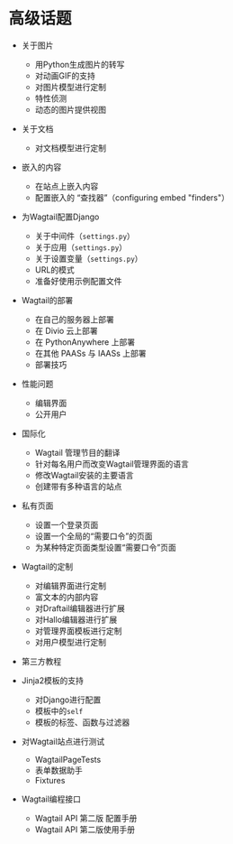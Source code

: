 # 高级话题

+ 关于图片

    - 用Python生成图片的转写
    - 对动画GIF的支持
    - 对图片模型进行定制
    - 特性侦测
    - 动态的图片提供视图


+ 关于文档

    - 对文档模型进行定制


+ 嵌入的内容

    - 在站点上嵌入内容
    - 配置嵌入的 “查找器”（configuring embed "finders"）


+ 为Wagtail配置Django

    - 关于中间件（`settings.py`）
    - 关于应用（`settings.py`）
    - 关于设置变量（`settings.py`）
    - URL的模式
    - 准备好使用示例配置文件


+ Wagtail的部署

    - 在自己的服务器上部署
    - 在 Divio 云上部署
    - 在 PythonAnywhere 上部署
    - 在其他 PAASs 与 IAASs 上部署
    - 部署技巧


+ 性能问题

    - 编辑界面
    - 公开用户


+ 国际化

    - Wagtail 管理节目的翻译
    - 针对每名用户而改变Wagtail管理界面的语言
    - 修改Wagtail安装的主要语言
    - 创建带有多种语言的站点


+ 私有页面

    - 设置一个登录页面
    - 设置一个全局的“需要口令”的页面
    - 为某种特定页面类型设置“需要口令”页面


+ Wagtail的定制
    
    - 对编辑界面进行定制
    - 富文本的内部内容
    - 对Draftail编辑器进行扩展
    - 对Hallo编辑器进行扩展
    - 对管理界面模板进行定制
    - 对用户模型进行定制


+ 第三方教程


+ Jinja2模板的支持

    - 对Django进行配置
    - 模板中的`self`
    - 模板的标签、函数与过滤器


+ 对Wagtail站点进行测试

    - WagtailPageTests
    - 表单数据助手
    - Fixtures


+ Wagtail编程接口

    - Wagtail API 第二版 配置手册
    - Wagtail API 第二版使用手册
